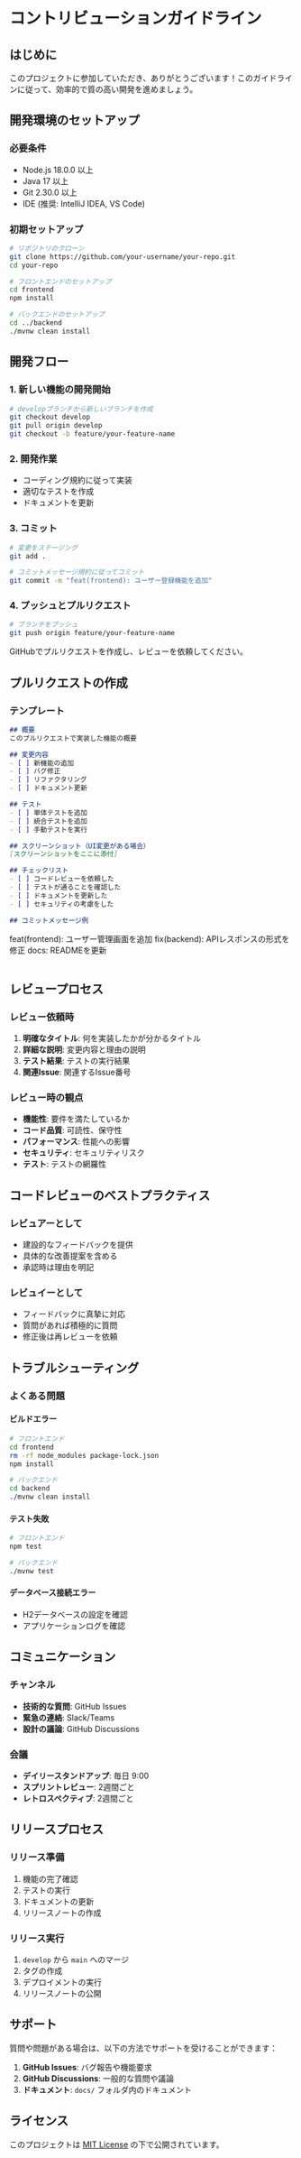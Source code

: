 # コントリビューションガイドライン

## はじめに

このプロジェクトに参加していただき、ありがとうございます！このガイドラインに従って、効率的で質の高い開発を進めましょう。

## 開発環境のセットアップ

### 必要条件
- Node.js 18.0.0 以上
- Java 17 以上
- Git 2.30.0 以上
- IDE (推奨: IntelliJ IDEA, VS Code)

### 初期セットアップ
```bash
# リポジトリのクローン
git clone https://github.com/your-username/your-repo.git
cd your-repo

# フロントエンドのセットアップ
cd frontend
npm install

# バックエンドのセットアップ
cd ../backend
./mvnw clean install
```

## 開発フロー

### 1. 新しい機能の開発開始
```bash
# developブランチから新しいブランチを作成
git checkout develop
git pull origin develop
git checkout -b feature/your-feature-name
```

### 2. 開発作業
- コーディング規約に従って実装
- 適切なテストを作成
- ドキュメントを更新

### 3. コミット
```bash
# 変更をステージング
git add .

# コミットメッセージ規約に従ってコミット
git commit -m "feat(frontend): ユーザー登録機能を追加"
```

### 4. プッシュとプルリクエスト
```bash
# ブランチをプッシュ
git push origin feature/your-feature-name
```

GitHubでプルリクエストを作成し、レビューを依頼してください。

## プルリクエストの作成

### テンプレート
```markdown
## 概要
このプルリクエストで実装した機能の概要

## 変更内容
- [ ] 新機能の追加
- [ ] バグ修正
- [ ] リファクタリング
- [ ] ドキュメント更新

## テスト
- [ ] 単体テストを追加
- [ ] 統合テストを追加
- [ ] 手動テストを実行

## スクリーンショット（UI変更がある場合）
[スクリーンショットをここに添付]

## チェックリスト
- [ ] コードレビューを依頼した
- [ ] テストが通ることを確認した
- [ ] ドキュメントを更新した
- [ ] セキュリティの考慮をした

## コミットメッセージ例
```
feat(frontend): ユーザー管理画面を追加
fix(backend): APIレスポンスの形式を修正
docs: READMEを更新
```
```

## レビュープロセス

### レビュー依頼時
1. **明確なタイトル**: 何を実装したかが分かるタイトル
2. **詳細な説明**: 変更内容と理由の説明
3. **テスト結果**: テストの実行結果
4. **関連Issue**: 関連するIssue番号

### レビュー時の観点
- **機能性**: 要件を満たしているか
- **コード品質**: 可読性、保守性
- **パフォーマンス**: 性能への影響
- **セキュリティ**: セキュリティリスク
- **テスト**: テストの網羅性

## コードレビューのベストプラクティス

### レビュアーとして
- 建設的なフィードバックを提供
- 具体的な改善提案を含める
- 承認時は理由を明記

### レビュイーとして
- フィードバックに真摯に対応
- 質問があれば積極的に質問
- 修正後は再レビューを依頼

## トラブルシューティング

### よくある問題

#### ビルドエラー
```bash
# フロントエンド
cd frontend
rm -rf node_modules package-lock.json
npm install

# バックエンド
cd backend
./mvnw clean install
```

#### テスト失敗
```bash
# フロントエンド
npm test

# バックエンド
./mvnw test
```

#### データベース接続エラー
- H2データベースの設定を確認
- アプリケーションログを確認

## コミュニケーション

### チャンネル
- **技術的な質問**: GitHub Issues
- **緊急の連絡**: Slack/Teams
- **設計の議論**: GitHub Discussions

### 会議
- **デイリースタンドアップ**: 毎日 9:00
- **スプリントレビュー**: 2週間ごと
- **レトロスペクティブ**: 2週間ごと

## リリースプロセス

### リリース準備
1. 機能の完了確認
2. テストの実行
3. ドキュメントの更新
4. リリースノートの作成

### リリース実行
1. `develop` から `main` へのマージ
2. タグの作成
3. デプロイメントの実行
4. リリースノートの公開

## サポート

質問や問題がある場合は、以下の方法でサポートを受けることができます：

1. **GitHub Issues**: バグ報告や機能要求
2. **GitHub Discussions**: 一般的な質問や議論
3. **ドキュメント**: `docs/` フォルダ内のドキュメント

## ライセンス

このプロジェクトは [MIT License](LICENSE) の下で公開されています。